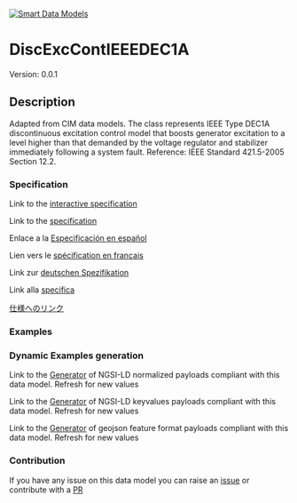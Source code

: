 [![Smart Data Models](https://smartdatamodels.org/wp-content/uploads/2022/01/SmartDataModels_logo.png "Logo")](https://smartdatamodels.org)
# DiscExcContIEEEDEC1A
Version: 0.0.1

## Description 

Adapted from CIM data models. The class represents IEEE Type DEC1A discontinuous excitation control model that boosts generator excitation to a level higher than that demanded by the voltage regulator and stabilizer immediately following a system fault.  Reference: IEEE Standard 421.5-2005 Section 12.2.
### Specification

Link to the [interactive specification](https://swagger.lab.fiware.org/?url=https://smart-data-models.github.io/dataModel.EnergyCIM/DiscExcContIEEEDEC1A/swagger.yaml)

Link to the [specification](https://github.com/smart-data-models/dataModel.EnergyCIM/blob/master/DiscExcContIEEEDEC1A/doc/spec.md)

Enlace a la [Especificación en español](https://github.com/smart-data-models/dataModel.EnergyCIM/blob/master/DiscExcContIEEEDEC1A/doc/spec_ES.md)

Lien vers le [spécification en français](https://github.com/smart-data-models/dataModel.EnergyCIM/blob/master/DiscExcContIEEEDEC1A/doc/spec_FR.md)

Link zur [deutschen Spezifikation](https://github.com/smart-data-models/dataModel.EnergyCIM/blob/master/DiscExcContIEEEDEC1A/doc/spec_DE.md)

Link alla [specifica](https://github.com/smart-data-models/dataModel.EnergyCIM/blob/master/DiscExcContIEEEDEC1A/doc/spec_IT.md)

[仕様へのリンク](https://github.com/smart-data-models/dataModel.EnergyCIM/blob/master/DiscExcContIEEEDEC1A/doc/spec_JA.md)
### Examples
### Dynamic Examples generation

Link to the [Generator](https://smartdatamodels.org/extra/ngsi-ld_generator.php?schemaUrl=https://raw.githubusercontent.com/smart-data-models/dataModel.EnergyCIM/master/DiscExcContIEEEDEC1A/schema.json&email=info@smartdatamodels.org) of NGSI-LD normalized payloads compliant with this data model. Refresh for new values

Link to the [Generator](https://smartdatamodels.org/extra/ngsi-ld_generator_keyvalues.php?schemaUrl=https://raw.githubusercontent.com/smart-data-models/dataModel.EnergyCIM/master/DiscExcContIEEEDEC1A/schema.json&email=info@smartdatamodels.org) of NGSI-LD keyvalues payloads compliant with this data model. Refresh for new values

Link to the [Generator](https://smartdatamodels.org/extra/geojson_features_generator.php?schemaUrl=https://raw.githubusercontent.com/smart-data-models/dataModel.EnergyCIM/master/DiscExcContIEEEDEC1A/schema.json&email=info@smartdatamodels.org) of geojson feature format payloads compliant with this data model. Refresh for new values
### Contribution

 If you have any issue on this data model you can raise an [issue](https://github.com/smart-data-models/dataModel.EnergyCIM/issues)  or contribute with a [PR](https://github.com/smart-data-models/dataModel.EnergyCIM/pulls)